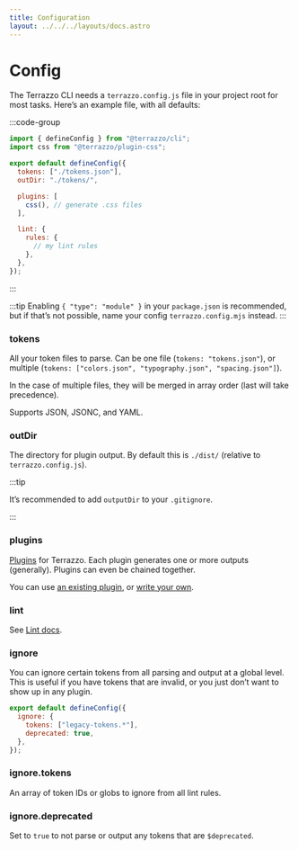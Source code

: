 ```yaml
---
title: Configuration
layout: ../../../layouts/docs.astro
---
```


# Config

The Terrazzo CLI needs a `terrazzo.config.js` file in your project root for most tasks. Here’s an example file, with all defaults:

:::code-group

```js [terrazzo.config.js]
import { defineConfig } from "@terrazzo/cli";
import css from "@terrazzo/plugin-css";

export default defineConfig({
  tokens: ["./tokens.json"],
  outDir: "./tokens/",

  plugins: [
    css(), // generate .css files
  ],

  lint: {
    rules: {
      // my lint rules
    },
  },
});
```

:::

:::tip
Enabling `{ "type": "module" }` in your `package.json` is recommended, but if that’s not possible, name your config `terrazzo.config.mjs` instead.
:::

### tokens

All your token files to parse. Can be one file (`tokens: "tokens.json"`), or multiple (`tokens: ["colors.json", "typography.json", "spacing.json"]`).

In the case of multiple files, they will be merged in array order (last will take precedence).

Supports JSON, JSONC, and YAML.

### outDir

The directory for plugin output. By default this is `./dist/` (relative to `terrazzo.config.js`).

:::tip

It’s recommended to add `outputDir` to your `.gitignore`.

:::

### plugins

[Plugins](/docs/cli/integrations) for Terrazzo. Each plugin generates one or more outputs (generally). Plugins can even be chained together.

You can use [an existing plugin](/docs/cli/integrations), or [write your own](/docs/cli/api/plugin-development).

### lint

See [Lint docs](/docs/cli/lint).

### ignore

You can ignore certain tokens from all parsing and output at a global level. This is useful if you have tokens that are invalid, or you just don’t want to show up in any plugin.

```js
export default defineConfig({
  ignore: {
    tokens: ["legacy-tokens.*"],
    deprecated: true,
  },
});
```

### ignore.tokens

An array of token IDs or globs to ignore from all lint rules.

### ignore.deprecated

Set to `true` to not parse or output any tokens that are `$deprecated`.
